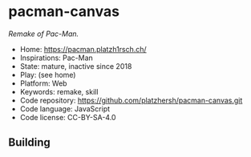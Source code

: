 # pacman-canvas

_Remake of Pac-Man._

- Home: https://pacman.platzh1rsch.ch/
- Inspirations: Pac-Man
- State: mature, inactive since 2018
- Play: (see home)
- Platform: Web
- Keywords: remake, skill
- Code repository: https://github.com/platzhersh/pacman-canvas.git
- Code language: JavaScript
- Code license: CC-BY-SA-4.0

## Building
